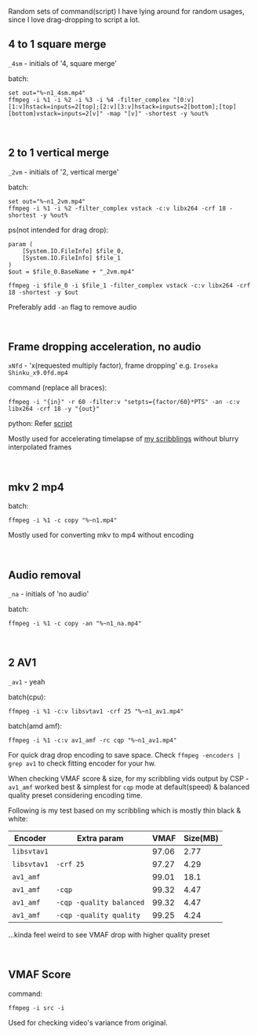 Random sets of command(script) I have lying around for random usages, since I love drag-dropping to script a lot.

## 4 to 1 square merge

`_4sm` - initials of '4, square merge'

batch:
```shell
set out="%~n1_4sm.mp4"
ffmpeg -i %1 -i %2 -i %3 -i %4 -filter_complex "[0:v][1:v]hstack=inputs=2[top];[2:v][3:v]hstack=inputs=2[bottom];[top][bottom]vstack=inputs=2[v]" -map "[v]" -shortest -y %out%
```

<br>


## 2 to 1 vertical merge

`_2vm` - initials of '2, vertical merge'

batch:
```shell
set out="%~n1_2vm.mp4"
ffmpeg -i %1 -i %2 -filter_complex vstack -c:v libx264 -crf 18 -shortest -y %out%
```

ps(not intended for drag drop):
```shell
param (
	[System.IO.FileInfo] $file_0,
	[System.IO.FileInfo] $file_1
)
$out = $file_0.BaseName + "_2vm.mp4"

ffmpeg -i $file_0 -i $file_1 -filter_complex vstack -c:v libx264 -crf 18 -shortest -y $out
```

Preferably add `-an` flag to remove audio

<br>


## Frame dropping acceleration, no audio

`xNfd` - 'x(requested multiply factor), frame dropping' e.g. `Iroseka Shinku_x9.0fd.mp4`

command (replace all braces):
```shell
ffmpeg -i "{in}" -r 60 -filter:v "setpts={factor/60}*PTS" -an -c:v libx264 -crf 18 -y "{out}"
```

python: Refer [script](/SingleScriptTools/ffmpeg_playback_multiply_▽.py)

Mostly used for accelerating timelapse of
[my scribblings](https://youtu.be/0QziZU9Bwa8?list=PLmaqFP6jEVikTV5xsSAY8QzgEfPg5q4tm)
without blurry interpolated frames

<br>


## mkv 2 mp4

batch:
```shell
ffmpeg -i %1 -c copy "%~n1.mp4"
```

Mostly used for converting mkv to mp4 without encoding

<br>


## Audio removal

`_na` - initials of 'no audio'

batch:
```shell
ffmpeg -i %1 -c copy -an "%~n1_na.mp4"
```

<br>


## 2 AV1

`_av1` - yeah

batch(cpu):
```shell
ffmpeg -i %1 -c:v libsvtav1 -crf 25 "%~n1_av1.mp4"
```

batch(amd amf):
```shell
ffmpeg -i %1 -c:v av1_amf -rc cqp "%~n1_av1.mp4"
```

For quick drag drop encoding to save space.
Check `ffmpeg -encoders | grep av1` to check fitting encoder for your hw.

When checking VMAF score & size, for my scribbling vids output by CSP - `av1_amf`
worked best & simplest for `cqp` mode at default(speed) & balanced quality preset considering encoding time.

Following is my test based on my scribbling which is mostly thin black & white:

| Encoder     | Extra param              | VMAF  | Size(MB) |
|-------------|--------------------------|-------|----------|
| `libsvtav1` |                          | 97.06 | 2.77     |
| `libsvtav1` | `-crf 25`                | 97.27 | 4.29     |
| `av1_amf`   |                          | 99.01 | 18.1     |
| `av1_amf`   | `-cqp`                   | 99.32 | 4.47     |
| `av1_amf`   | `-cqp -quality balanced` | 99.32 | 4.47     |
| `av1_amf`   | `-cqp -quality quality`  | 99.25 | 4.24     |

...kinda feel weird to see VMAF drop with higher quality preset

<br>


## VMAF Score

command:
```shell
ffmpeg -i src -i
```

Used for checking video's variance from original.